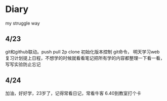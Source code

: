 # Diary
my struggle way
## 4/23  
git和github联动。push pull  2p   clone  初始化版本控制   git命令，
明天学习web  复习计划提上日程，不想学的时候就看看笔记把所有学的内容都整理一下看一看，写写实验防止忘记
## 4/24  
加油，好好学，23岁了，记得常看日记，常看牛客
6.40到教室打个卡
